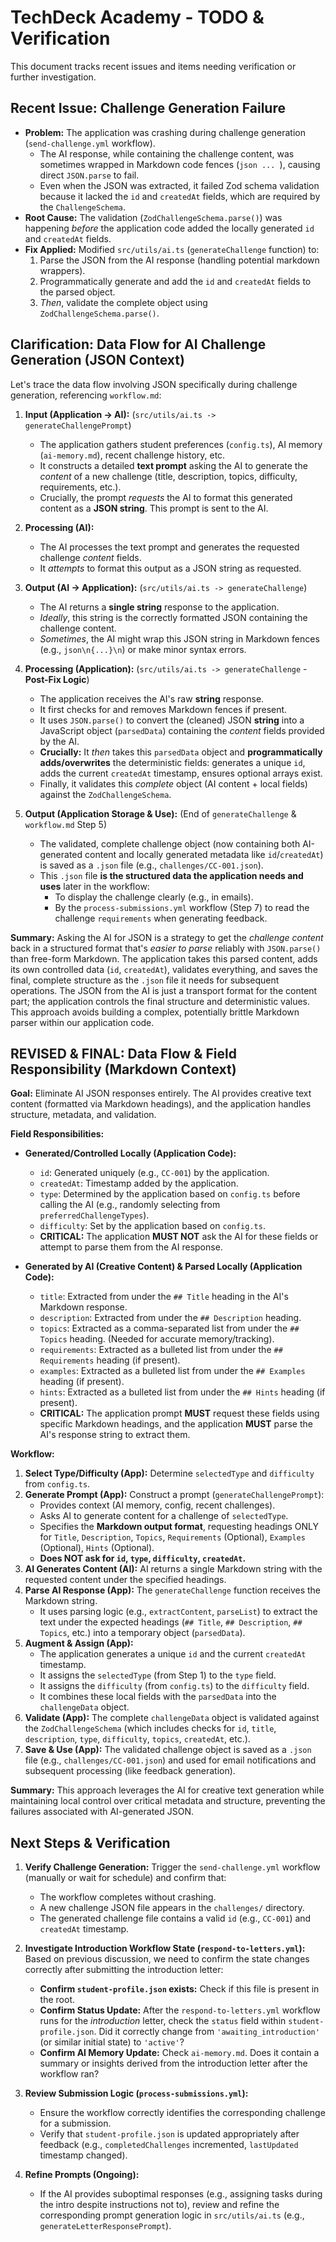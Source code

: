 # TechDeck Academy - TODO & Verification

This document tracks recent issues and items needing verification or further investigation.

## Recent Issue: Challenge Generation Failure

*   **Problem:** The application was crashing during challenge generation (`send-challenge.yml` workflow).
    *   The AI response, while containing the challenge content, was sometimes wrapped in Markdown code fences (```json ... ```), causing direct `JSON.parse` to fail.
    *   Even when the JSON was extracted, it failed Zod schema validation because it lacked the `id` and `createdAt` fields, which are required by the `ChallengeSchema`.
*   **Root Cause:** The validation (`ZodChallengeSchema.parse()`) was happening *before* the application code added the locally generated `id` and `createdAt` fields.
*   **Fix Applied:** Modified `src/utils/ai.ts` (`generateChallenge` function) to:
    1.  Parse the JSON from the AI response (handling potential markdown wrappers).
    2.  Programmatically generate and add the `id` and `createdAt` fields to the parsed object.
    3.  *Then*, validate the complete object using `ZodChallengeSchema.parse()`.

## Clarification: Data Flow for AI Challenge Generation (JSON Context)

Let's trace the data flow involving JSON specifically during challenge generation, referencing `workflow.md`:

1.  **Input (Application -> AI):** (`src/utils/ai.ts -> generateChallengePrompt`)
    *   The application gathers student preferences (`config.ts`), AI memory (`ai-memory.md`), recent challenge history, etc.
    *   It constructs a detailed **text prompt** asking the AI to generate the *content* of a new challenge (title, description, topics, difficulty, requirements, etc.).
    *   Crucially, the prompt *requests* the AI to format this generated content as a **JSON string**. This prompt is sent to the AI.

2.  **Processing (AI):**
    *   The AI processes the text prompt and generates the requested challenge *content* fields.
    *   It *attempts* to format this output as a JSON string as requested.

3.  **Output (AI -> Application):** (`src/utils/ai.ts -> generateChallenge`)
    *   The AI returns a **single string** response to the application.
    *   *Ideally*, this string is the correctly formatted JSON containing the challenge content.
    *   *Sometimes*, the AI might wrap this JSON string in Markdown fences (e.g., ```json\n{...}\n```) or make minor syntax errors.

4.  **Processing (Application):** (`src/utils/ai.ts -> generateChallenge` - **Post-Fix Logic**)
    *   The application receives the AI's raw **string** response.
    *   It first checks for and removes Markdown fences if present.
    *   It uses `JSON.parse()` to convert the (cleaned) JSON **string** into a JavaScript object (`parsedData`) containing the *content* fields provided by the AI.
    *   **Crucially:** It *then* takes this `parsedData` object and **programmatically adds/overwrites** the deterministic fields: generates a unique `id`, adds the current `createdAt` timestamp, ensures optional arrays exist.
    *   Finally, it validates this *complete* object (AI content + local fields) against the `ZodChallengeSchema`.

5.  **Output (Application Storage & Use):** (End of `generateChallenge` & `workflow.md` Step 5)
    *   The validated, complete challenge object (now containing both AI-generated content and locally generated metadata like `id`/`createdAt`) is saved as a `.json` file (e.g., `challenges/CC-001.json`).
    *   This `.json` file **is the structured data the application needs and uses** later in the workflow:
        *   To display the challenge clearly (e.g., in emails).
        *   By the `process-submissions.yml` workflow (Step 7) to read the challenge `requirements` when generating feedback.

**Summary:** Asking the AI for JSON is a strategy to get the *challenge content* back in a structured format that's *easier to parse* reliably with `JSON.parse()` than free-form Markdown. The application takes this parsed content, adds its own controlled data (`id`, `createdAt`), validates everything, and saves the final, complete structure as the `.json` file it needs for subsequent operations. The JSON from the AI is just a transport format for the content part; the application controls the final structure and deterministic values. This approach avoids building a complex, potentially brittle Markdown parser within our application code.

## REVISED & FINAL: Data Flow & Field Responsibility (Markdown Context)

**Goal:** Eliminate AI JSON responses entirely. The AI provides creative text content (formatted via Markdown headings), and the application handles structure, metadata, and validation.

**Field Responsibilities:**

*   **Generated/Controlled Locally (Application Code):**
    *   `id`: Generated uniquely (e.g., `CC-001`) by the application.
    *   `createdAt`: Timestamp added by the application.
    *   `type`: Determined by the application based on `config.ts` before calling the AI (e.g., randomly selecting from `preferredChallengeTypes`).
    *   `difficulty`: Set by the application based on `config.ts`.
    *   **CRITICAL:** The application **MUST NOT** ask the AI for these fields or attempt to parse them from the AI response.

*   **Generated by AI (Creative Content) & Parsed Locally (Application Code):**
    *   `title`: Extracted from under the `## Title` heading in the AI's Markdown response.
    *   `description`: Extracted from under the `## Description` heading.
    *   `topics`: Extracted as a comma-separated list from under the `## Topics` heading. (Needed for accurate memory/tracking).
    *   `requirements`: Extracted as a bulleted list from under the `## Requirements` heading (if present).
    *   `examples`: Extracted as a bulleted list from under the `## Examples` heading (if present).
    *   `hints`: Extracted as a bulleted list from under the `## Hints` heading (if present).
    *   **CRITICAL:** The application prompt **MUST** request these fields using specific Markdown headings, and the application **MUST** parse the AI's response string to extract them.

**Workflow:**

1.  **Select Type/Difficulty (App):** Determine `selectedType` and `difficulty` from `config.ts`.
2.  **Generate Prompt (App):** Construct a prompt (`generateChallengePrompt`):
    *   Provides context (AI memory, config, recent challenges).
    *   Asks AI to generate content for a challenge of `selectedType`.
    *   Specifies the **Markdown output format**, requesting headings ONLY for `Title`, `Description`, `Topics`, `Requirements` (Optional), `Examples` (Optional), `Hints` (Optional).
    *   **Does NOT ask for `id`, `type`, `difficulty`, `createdAt`.**
3.  **AI Generates Content (AI):** AI returns a single Markdown string with the requested content under the specified headings.
4.  **Parse AI Response (App):** The `generateChallenge` function receives the Markdown string.
    *   It uses parsing logic (e.g., `extractContent`, `parseList`) to extract the text under the expected headings (`## Title`, `## Description`, `## Topics`, etc.) into a temporary object (`parsedData`).
5.  **Augment & Assign (App):**
    *   The application generates a unique `id` and the current `createdAt` timestamp.
    *   It assigns the `selectedType` (from Step 1) to the `type` field.
    *   It assigns the `difficulty` (from `config.ts`) to the `difficulty` field.
    *   It combines these local fields with the `parsedData` into the `challengeData` object.
6.  **Validate (App):** The complete `challengeData` object is validated against the `ZodChallengeSchema` (which includes checks for `id`, `title`, `description`, `type`, `difficulty`, `topics`, `createdAt`, etc.).
7.  **Save & Use (App):** The validated challenge object is saved as a `.json` file (e.g., `challenges/CC-001.json`) and used for email notifications and subsequent processing (like feedback generation).

**Summary:** This approach leverages the AI for creative text generation while maintaining local control over critical metadata and structure, preventing the failures associated with AI-generated JSON.

## Next Steps & Verification

1.  **Verify Challenge Generation:** Trigger the `send-challenge.yml` workflow (manually or wait for schedule) and confirm that:
    *   The workflow completes without crashing.
    *   A new challenge JSON file appears in the `challenges/` directory.
    *   The generated challenge file contains a valid `id` (e.g., `CC-001`) and `createdAt` timestamp.

2.  **Investigate Introduction Workflow State (`respond-to-letters.yml`):** Based on previous discussion, we need to confirm the state changes correctly after submitting the introduction letter:
    *   **Confirm `student-profile.json` exists:** Check if this file is present in the root.
    *   **Confirm Status Update:** After the `respond-to-letters.yml` workflow runs for the *introduction* letter, check the `status` field within `student-profile.json`. Did it correctly change from `'awaiting_introduction'` (or similar initial state) to `'active'`?
    *   **Confirm AI Memory Update:** Check `ai-memory.md`. Does it contain a summary or insights derived from the introduction letter after the workflow ran?

3.  **Review Submission Logic (`process-submissions.yml`):**
    *   Ensure the workflow correctly identifies the corresponding challenge for a submission.
    *   Verify that `student-profile.json` is updated appropriately after feedback (e.g., `completedChallenges` incremented, `lastUpdated` timestamp changed).

4.  **Refine Prompts (Ongoing):**
    *   If the AI provides suboptimal responses (e.g., assigning tasks during the intro despite instructions not to), review and refine the corresponding prompt generation logic in `src/utils/ai.ts` (e.g., `generateLetterResponsePrompt`). 